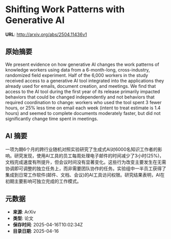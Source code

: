 # Shifting Work Patterns with Generative AI

**URL**: http://arxiv.org/abs/2504.11436v1

## 原始摘要

We present evidence on how generative AI changes the work patterns of
knowledge workers using data from a 6-month-long, cross-industry, randomized
field experiment. Half of the 6,000 workers in the study received access to a
generative AI tool integrated into the applications they already used for
emails, document creation, and meetings. We find that access to the AI tool
during the first year of its release primarily impacted behaviors that could be
changed independently and not behaviors that required coordination to change:
workers who used the tool spent 3 fewer hours, or 25% less time on email each
week (intent to treat estimate is 1.4 hours) and seemed to complete documents
moderately faster, but did not significantly change time spent in meetings.


## AI 摘要

一项为期6个月的跨行业随机对照实验研究了生成式AI对6000名知识工作者的影响。研究发现，使用AI工具的员工每周处理电子邮件的时间减少了3小时(25%)，文档完成速度有所提升，但会议时间没有显著变化。这些行为改变主要发生在无需协调即可调整的独立任务上，而非需要团队协作的任务。实验组中一半员工获得了集成到日常工作软件(邮件、文档、会议)的AI工具访问权限。研究结果表明，AI在初期主要影响可独立完成的工作模式。

## 元数据

- **来源**: ArXiv
- **类型**: 论文
- **保存时间**: 2025-04-16T10:02:34Z
- **目录日期**: 2025-04-16
